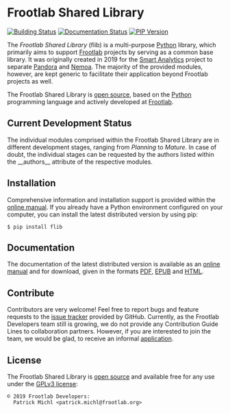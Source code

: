 Frootlab Shared Library
=======================

[![Building Status](https://travis-ci.org/frootlab/flib.svg?branch=master)](https://travis-ci.org/frootlab/flib)
[![Documentation Status](https://readthedocs.org/projects/flib/badge/?version=latest)](https://flib.readthedocs.io/en/latest/?badge=latest)
[![PIP Version](https://badge.fury.io/py/flib.svg)](https://badge.fury.io/py/flib)

The *Frootlab Shared Library* (flib) is a multi-purpose
[Python](https://www.python.org/) library, which primarily aims to support
[Frootlab](https://github.com/frootlab) projects by serving as a common base
library. It was originally created in 2019 for the [Smart
Analytics](https://github.com/orgs/frootlab/projects) project to separate
[Pandora](https://github.com/frootlab/pandora) and
[Nemoa](https://github.com/frootlab/nemoa). The majority of the provided
modules, however, are kept generic to facilitate their application beyond
Frootlab projects as well.

The Frootlab Shared Library is [open
source](https://github.com/frootlab/pandora), based on the
[Python](https://www.python.org/) programming language and actively developed at
[Frootlab](https://github.com/frootlab).

Current Development Status
--------------------------

The individual modules comprised within the Frootlab Shared Library are in
different development stages, ranging from *Planning* to *Mature*. In case of
doubt, the individual stages can be requested by the authors listed within the
\_\_authors\_\_ attribute of the respective modules.

Installation
------------

Comprehensive information and installation support is provided within the
[online manual](https://flib.readthedocs.io/en/latest/). If you already have a
Python environment configured on your computer, you can install the latest
distributed version by using pip:

    $ pip install flib

Documentation
-------------

The documentation of the latest distributed version is available as an [online
manual](https://flib.readthedocs.io/en/latest/) and for download, given in the
formats [PDF](https://readthedocs.org/projects/flib/downloads/pdf/latest/),
[EPUB](https://readthedocs.org/projects/flib/downloads/epub/latest/) and
[HTML](https://readthedocs.org/projects/flib/downloads/htmlzip/latest/).

Contribute
----------

Contributors are very welcome! Feel free to report bugs and feature requests to
the [issue tracker](https://github.com/frootlab/flib/issues) provided by GitHub.
Currently, as the Frootlab Developers team still is growing, we do not provide
any Contribution Guide Lines to collaboration partners. However, if you are
interested to join the team, we would be glad, to receive an informal
[application](mailto:application@frootlab.org).

License
-------

The Frootlab Shared Library is [open
source](https://github.com/frootlab/pandora) and available free for any use
under the [GPLv3 license](https://www.gnu.org/licenses/gpl.html):

    © 2019 Frootlab Developers:
      Patrick Michl <patrick.michl@frootlab.org>
